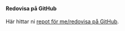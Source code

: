 #### Redovisa på GitHub

Här hittar ni [repot för me/redovisa på GitHub](https://github.com/Lainisa/oophp).
